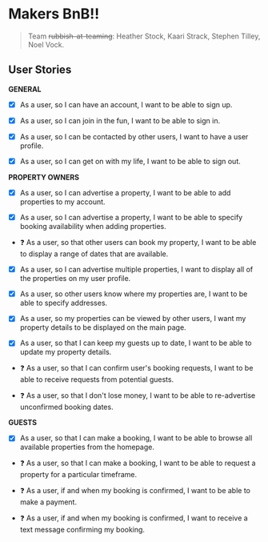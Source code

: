 # Makers BnB!!
> Team ~~rubbish-at-teaming~~: Heather Stock, Kaari Strack, Stephen Tilley, Noel Vock.

<div style="img align="center" src="http://editorial.designtaxi.com/editorial-images/news-animade10112015/3.gif" width="600" height="338"/></div>

## User Stories

__GENERAL__

- [x] As a user, so I can have an account, I want to be able to sign up.

- [x] As a user, so I can join in the fun, I want to be able to sign in.

- [x] As a user, so I can be contacted by other users, I want to have a user profile.

- [x] As a user, so I can get on with my life, I want to be able to sign out.

__PROPERTY OWNERS__

- [x] As a user, so I can advertise a property, I want to be able to add properties to my account.

- [x] As a user, so I can advertise a property, I want to be able to specify booking availability when adding properties.

- :question: As a user, so that other users can book my property, I want to be able to display a range of dates that are available.

- [x] As a user, so I can advertise multiple properties, I want to display all of the properties on my user profile.

- [x] As a user, so other users know where my properties are, I want to be able to specify addresses.

- [x] As a user, so my properties can be viewed by other users, I want my property details to be displayed on the main page.

- [x] As a user, so that I can keep my guests up to date, I want to be able to update my property details.

- :question: As a user, so that I can confirm user's booking requests, I want to be able to receive requests from potential guests.

- :question: As a user, so that I don't lose money, I want to be able to re-advertise unconfirmed booking dates.

__GUESTS__

- [x] As a user, so that I can make a booking, I want to be able to browse all available properties from the homepage.

- :question: As a user, so that I can make a booking, I want to be able to request a property for a particular timeframe.

- :question: As a user, if and when my booking is confirmed, I want to be able to make a payment.

- :question: As a user, if and when my booking is confirmed, I want to receive a text message confirming my booking.
